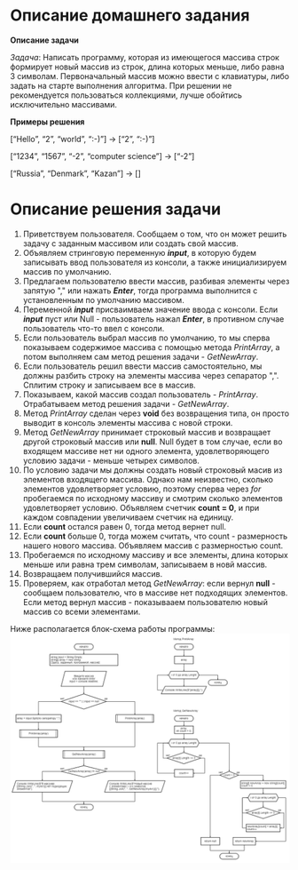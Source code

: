 # Описание домашнего задания

**Описание задачи**

*Задача*: Написать программу, которая из имеющегося массива строк формирует новый массив из строк, длина которых меньше, либо равна 3 символам. Первоначальный массив можно ввести с клавиатуры, либо задать на старте выполнения алгоритма. При решении не рекомендуется пользоваться коллекциями, лучше обойтись исключительно массивами.

**Примеры решения**

[“Hello”, “2”, “world”, “:-)”] → [“2”, “:-)”]

[“1234”, “1567”, “-2”, “computer science”] → [“-2”]

[“Russia”, “Denmark”, “Kazan”] → []

# Описание решения задачи

1. Приветствуем пользователя. Сообщаем о том, что он может решить задачу с заданным массивом или создать свой массив.
2. Объявляем стринговую переменную __*input*__, в которую будем записывать ввод пользователя из консоли, а также инициализируем массив по умолчанию.
3. Предлагаем пользователю ввести массив, разбивая элементы через запятую "," или нажать __*Enter*__, тогда программа выполнится с установленным по умолчанию массивом.
4. Переменной __*input*__ присваимваем значение ввода с консоли. Если __*input*__ пуст или Null - пользователь нажал __*Enter*__, в противном случае пользователь что-то ввел с консоли.
5. Если пользователь выбрал массив по умолчанию, то мы сперва показываем содержимое массива с помощью метода *PrintArray*, а потом выполняем сам метод решения задачи - *GetNewArray*.
6. Если пользователь решил ввести массив самостоятельно, мы должны разбить строку на элементы массива через сепаратор ",". Сплитим строку и записываем все в массив.
7. Показываем, какой массив создал пользователь - *PrintArray*. Отрабатываем метод решения задачи - *GetNewArray*.
8. Метод *PrintArray* сделан через **void** без возвращения типа, он просто выводит в консоль элементы массива с новой строки.
9. Метод *GetNewArray* принимает строковый массив и возвращает другой строковый массив или **null**. Null будет в том случае, если во входящем массиве нет ни одного элемента, удовлетворяющего условию задачи - меньше четырех символов.
10. По условию задачи мы должны создать новый строковый масив из элементов входящего массива. Однако нам неизвестно, сколько элементов удовлетворяет условию, поэтому сперва через *for* пробегаемся по исходному массиву и смотрим сколько элементов удовлетворяет условию. Объявляем счетчик **count = 0**, и при каждом совпадении увеличиваем счетчик на единицу.
11. Если **count** остался равен 0, тогда метод вернет null.
12. Если **count** больше 0, тогда можем считать, что count - размерность нашего нового массива. Объявляем массив с размерностью count.
13. Пробегаемся по исходному массиву и все элементы, длина которых меньше или равна трем символам, записываем в новй массив.
14. Возвращаем получившийся массив.
15. Проверяем, как отработал метод *GetNewArray*: если вернул **null** - сообщаем пользователю, что в массиве нет подходящих элементов. Если метод вернул массив - показывааем пользователю новый массив со всеми элементами.

Ниже располагается блок-схема работы программы:
![Блок-схема](diagram.png)